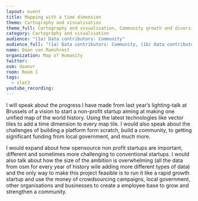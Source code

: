 ```yaml
---
layout: event
title: Mapping with a time dimension
theme: Cartography and visualisation
theme_full: Cartography and visualisation, Community growth and diversity, outreach, Contribution & data collection, Organisational, legal
category: Cartography and visualisation
audience: "(1a) Data contributors: Community"
audience_full: "(1a) Data contributors: Community, (1b) Data contributors: Public administration (open data, data feedback...), (1c) Data contributors: Companies (data feedback, driven by need of data...), (2b) Data users: Non-profit and public service, (2c) Data users: Personal"
name: Daan van Ramshrost
organization: Map of Humanity
twitter: 
osm: daanvr
room: Room 1
tags:
  - slot3
youtube_recording: 
---
```

I will speak about the progress I have made from last year’s lighting-talk at Brussels of a vision to start a non-profit startup aiming at making one unified map of the world history. Using the latest technologies like vector tiles to add a time dimension to every map tile. 
I would also speak about the challenges of building a platform form scratch, build a community, to getting significant funding from local government, and much more.

I would expand about how opensource non profit startups are important, different and sometimes more challenging to conventional startups.
I would also talk about how the size of the ambition is overwhelming (all the data from osm for every year of history wile adding more different types of data) and the only way to make this project feasible is to run it like a rapid growth startup and use the money of crowdsourcing campaigns, local government, other organisations and businesses to create a employee base to grow and strengthen a community.

